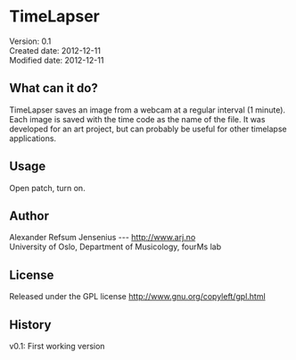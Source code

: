 # TimeLapser #

Version: 	   0.1  
Created date:  2012-12-11  
Modified date: 2012-12-11  

## What can it do? ## 

TimeLapser saves an image from a webcam at a regular interval (1 minute). Each image is saved with the time code as the name of the file. It was developed for an art project, but can probably be useful for other timelapse applications. 


## Usage ## 

Open patch, turn on. 


## Author ## 

Alexander Refsum Jensenius  --- http://www.arj.no  
University of Oslo, Department of Musicology, fourMs lab


## License ##

Released under the GPL license
http://www.gnu.org/copyleft/gpl.html



## History ## 

v0.1: First working version